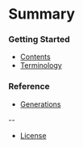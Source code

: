# Summary

### Getting Started

* [Contents](README.md)
* [Terminology](Terminology.md)

### Reference

* [Generations](generations.md)

--

* [License](LICENSE.md)
